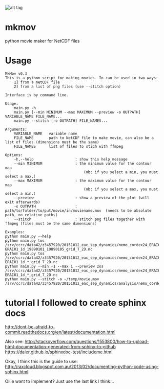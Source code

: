 ![alt tag](https://raw.github.com/chrisb13/mkmov/master/img/mkmovlogo001.png)

# mkmov
python movie maker for NetCDF files

# Usage
```
MkMov v0.3
This is a python script for making movies. In can be used in two ways:
    1] from a netCDF file
    2] from a list of png files (use --stitch option)
    
Interface is by command line.

Usage:
    main.py -h
    main.py [--min MINIMUM --max MAXIMUM --preview -o OUTPATH] VARIABLE_NAME FILE_NAME...
    main.py --stitch [-o OUTPATH] FILE_NAMES...
    
Arguments:
    VARIABLE_NAME   variable name
    FILE_NAME       path to NetCDF file to make movie, can also be a list of files (dimensions must be the same)
    FILE_NAMES      list of files to stich with ffmpeg 
    
Options:
    -h,--help                   : show this help message
    --min MINIMUM               : the minimum value for the contour map 
                                    (nb: if you select a min, you must select a max.)
    --max MAXIMUM               : the maximum value for the contour map
                                    (nb: if you select a max, you must select a min.)
    --preview                   : show a preview of the plot (will exit afterwards)
    -o OUTPATH                  : path/to/folder/to/put/movie/in/moviename.mov  (needs to be absolute path, no relative paths)
    --stitch                    : stitch png files together with ffmpeg (files must be the same dimensions)
    
Examples: 
python main.py --help
python main.py tos /srv/ccrc/data42/z3457920/20151012_eac_sep_dynamics/nemo_cordex24_ERAI01/1989/cordex24-ERAI01_1d_19890101_19890105_grid_T_2D.nc 
python main.py tos /srv/ccrc/data42/z3457920/20151012_eac_sep_dynamics/nemo_cordex24_ERAI01/*/cordex24-ERAI01_1d_*_grid_T_2D.nc 
python main.py --min -1 --max 1 --preview zos /srv/ccrc/data42/z3457920/20151012_eac_sep_dynamics/nemo_cordex24_ERAI01/*/cordex24-ERAI01_1d_*_grid_T_2D.nc 
python main.py --stitch -o ~/temp/movie.mov /srv/ccrc/data42/z3457920/20151012_eac_sep_dynamics/analysis/nemo_cordex24_FLATFCNG_ERAI01_sepfinder/19940101_sepfinderplots/moviepar0000*
```

# tutorial I followed to create sphinx docs
http://dont-be-afraid-to-commit.readthedocs.org/en/latest/documentation.html

Also see:
http://stackoverflow.com/questions/1553800/how-to-upload-html-documentation-generated-from-sphinx-to-github
https://daler.github.io/sphinxdoc-test/includeme.html

Okay, I think this is the guide to use:
http://raxcloud.blogspot.com.au/2013/02/documenting-python-code-using-sphinx.html

Ollie want to implement? Just use the last link I think...
